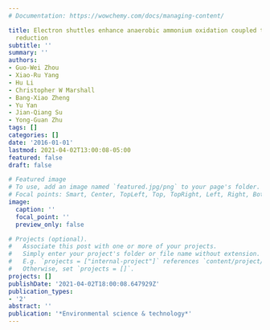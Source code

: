 ```yaml
---
# Documentation: https://wowchemy.com/docs/managing-content/

title: Electron shuttles enhance anaerobic ammonium oxidation coupled to iron (III)
  reduction
subtitle: ''
summary: ''
authors:
- Guo-Wei Zhou
- Xiao-Ru Yang
- Hu Li
- Christopher W Marshall
- Bang-Xiao Zheng
- Yu Yan
- Jian-Qiang Su
- Yong-Guan Zhu
tags: []
categories: []
date: '2016-01-01'
lastmod: 2021-04-02T13:00:08-05:00
featured: false
draft: false

# Featured image
# To use, add an image named `featured.jpg/png` to your page's folder.
# Focal points: Smart, Center, TopLeft, Top, TopRight, Left, Right, BottomLeft, Bottom, BottomRight.
image:
  caption: ''
  focal_point: ''
  preview_only: false

# Projects (optional).
#   Associate this post with one or more of your projects.
#   Simply enter your project's folder or file name without extension.
#   E.g. `projects = ["internal-project"]` references `content/project/deep-learning/index.md`.
#   Otherwise, set `projects = []`.
projects: []
publishDate: '2021-04-02T18:00:08.647929Z'
publication_types:
- '2'
abstract: ''
publication: '*Environmental science & technology*'
---
```

